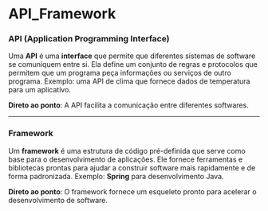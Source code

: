 # API_Framework
### API (Application Programming Interface)
Uma **API** é uma **interface** que permite que diferentes sistemas de software se comuniquem entre si. Ela define um conjunto de regras e protocolos que permitem que um programa peça informações ou serviços de outro programa. Exemplo: uma API de clima que fornece dados de temperatura para um aplicativo.

**Direto ao ponto**: A API facilita a comunicação entre diferentes softwares.

---

### Framework
Um **framework** é uma estrutura de código pré-definida que serve como base para o desenvolvimento de aplicações. Ele fornece ferramentas e bibliotecas prontas para ajudar a construir software mais rapidamente e de forma padronizada. Exemplo: **Spring** para desenvolvimento Java.

**Direto ao ponto**: O framework fornece um esqueleto pronto para acelerar o desenvolvimento de software.


